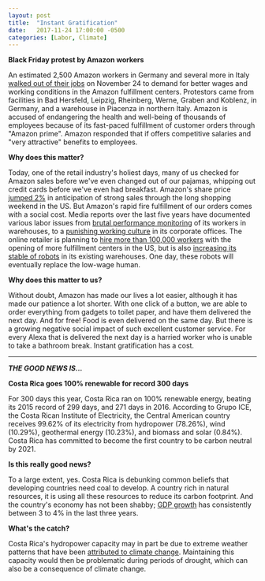 ```yaml
---
layout: post
title:  "Instant Gratification"
date:   2017-11-24 17:00:00 -0500
categories: [Labor, Climate]
---
```

**Black Friday protest by Amazon workers**

An estimated 2,500 Amazon workers in Germany and several more in Italy [walked out of their jobs](https://techcrunch.com/2017/11/24/amazon-german-italian-workers-protest-on-black-friday-dubbed-strike-friday/) on November 24 to demand for better wages and working conditions in the Amazon fulfillment centers. Protestors came from facilities in Bad Hersfeld, Leipzig, Rheinberg, Werne, Graben and Koblenz, in Germany, and a warehouse in Piacenza in northern Italy. Amazon is accused of endangering the health and well-being of thousands of employees because of its fast-paced fulfillment of customer orders through "Amazon prime". Amazon responded that if offers competitive salaries and "very attractive" benefits to employees.

**Why does this matter?**

Today, one of the retail industry's holiest days, many of us checked for Amazon sales before we've even changed out of our pajamas, whipping out credit cards before we've even had breakfast. Amazon's share price [jumped 2%](https://www.bloomberg.com/news/articles/2017-11-24/jeff-bezos-fortune-hits-100-billion-on-black-friday-stock-surge?cmpid=socialflow-twitter-business&utm_content=business&utm_campaign=socialflow-organic&utm_source=twitter&utm_medium=social) in anticipation of strong sales through the long shopping weekend in the US. But Amazon's rapid fire fulfillment of our orders comes with a social cost. Media reports over the last five years have documented various labor issues from [brutal performance monitoring](http://highline.huffingtonpost.com/articles/en/life-and-death-amazon-temp/) of its workers in warehouses, to a [punishing working culture](https://www.nytimes.com/2015/08/16/technology/inside-amazon-wrestling-big-ideas-in-a-bruising-workplace.html?action=click&contentCollection=DealBook&module=RelatedCoverage&region=EndOfArticle&pgtype=article) in its corporate offices. The online retailer is planning to [hire more than 100,000 workers](https://www.amazon.com/p/feature/onsg5ynd2pet3t3) with the opening of more fulfillment centers in the US, but is also [increasing its stable of robots](https://www.seattletimes.com/business/amazon/amazons-robot-army-grows/) in its existing warehouses. One day, these robots will eventually replace the low-wage human.

**Why does this matter to us?**

Without doubt, Amazon has made our lives a lot easier, although it has made our patience a lot shorter. With one click of a button, we are able to order everything from gadgets to toilet paper, and have them delivered the next day. And for free! Food is even delivered on the same day. But there is a growing negative social impact of such excellent customer service. For every Alexa that is delivered the next day is a harried worker who is unable to take a bathroom break. Instant gratification has a cost.

* * *

***THE GOOD NEWS IS...***

**Costa Rica goes 100% renewable for record 300 days**

For 300 days this year, Costa Rica ran on 100% renewable energy, beating its 2015 record of 299 days, and 271 days in 2016. According to Grupo ICE, the Costa Rican Institute of Electricity, the Central American country receives 99.62% of its electricity from hydropower (78.26%), wind (10.29%), geothermal energy (10.23%), and biomass and solar (0.84%). Costa Rica has committed to become the first country to be carbon neutral by 2021.

**Is this really good news?**

To a large extent, yes. Costa Rica is debunking common beliefs that developing countries need coal to develop. A country rich in natural resources, it is using all these resources to reduce its carbon footprint. And the country's economy has not been shabby; [GDP growth](http://www.oecd.org/eco/outlook/economic-forecast-summary-costa-rica-oecd-economic-outlook-june-2017.pdf) has consistently between 3 to 4% in the last three years.

**What's the catch?**

Costa Rica's hydropower capacity may in part be due to extreme weather patterns that have been [attributed to climate change](https://www.theguardian.com/commentisfree/2015/mar/30/truth-behind-costa-rica-renewable-energy-reservoirs-climate-change). Maintaining this capacity would then be problematic during periods of drought, which can also be a consequence of climate change.
